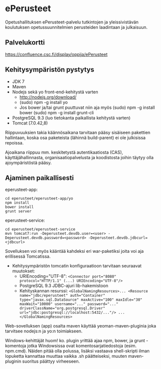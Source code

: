 ePerusteet
======================
Opetushallituksen ePerusteet-palvelu tutkintojen ja yleissivistävän koulutuksen opetussuunnitelmien perusteiden laadintaan ja julkaisuun.

Palvelukortti
-------------
<https://confluence.csc.fi/display/oppija/ePerusteet>

Kehitysympäristön pystytys
--------------------------

- JDK 7
- Maven
- Nodejs sekä yo front-end-kehitystä varten
  - <http://nodejs.org/download/>
  - (sudo) npm -g install yo
  - Jos bower ja/tai grunt puuttuvat niin aja myös
    (sudo) npm -g install bower
    (sudo) npm -g install grunt-cli
- PostgreSQL 9.3 (luo tietokanta paikallista kehitystä varten)
- Tomcat [7.0.42,8)

Riippuvuuksien takia käännösaikana tarvitaan pääsy sisäiseen pakettien hallintaan, koska osa paketeista (lähinnä build-parent) ei ole julkisissa repoissa.

Ajoaikana riippuu mm. keskitetystä autentikaatiosta (CAS), käyttäjähallinnasta, organisaatiopalvelusta ja koodistosta joihin täytyy olla ajoympäristöstä pääsy.

Ajaminen paikallisesti
----------------------

eperusteet-app: 

    cd eperusteet/eperusteet-app/yo
    npm install
    bower install
    grunt server

eperusteet-service: 

    cd eperusteet/eperusteet-service
    mvn tomcat7:run -Deperusteet.devdb.user=<user> -Deperusteet.devdb.password=<password> -Deperusteet.devdb.jdbcurl=<jdbcurl>

Sovelluksen voi myös kääntää kahdeksi eri war-paketiksi joita voi aja erillisessä Tomcatissa. 

- Kehitysympäristön tomcatin konfiguraatioon tarvitaan seuraavat muutokset:
  - URIEncoding="UTF-8": `<Connector port="8080" protocol="HTTP/1.1" (...) URIEncoding="UTF-8"/>`
  - PostgreSQL 9.3 JDBC-ajuri lib-hakemistoon
  - Kehityskannan resurssi:
    `<GlobalNamingResources>...
    <Resource name="jdbc/eperusteet" auth="Container" type="javax.sql.DataSource"
                 maxActive="100" maxIdle="30" maxWait="10000"
                 username="..." password="..." driverClassName="org.postgresql.Driver"
                 url="jdbc:postgresql://localhost:5432/..."/>
    ...</GlobalNamingResources>`

Web-sovelluksen (app) osalta maven käyttää yeoman-maven-pluginia joka tarvitsee nodejs:n ja yo:n toimiakseen.

Windows-kehittäjät huom! ko. plugin yrittää ajaa npm, bower, ja grunt -komentoja jotka Windowsissa ovat komentosarjatiedostoja (esim. npm.cmd). Näiden pitää olla polussa, lisäksi vastaava shell-skripti ilman lopuketta kannattaa muuttaa vaikka .sh päätteiseksi, muuten maven-pluginin suoritus päättyy virheeseen.

